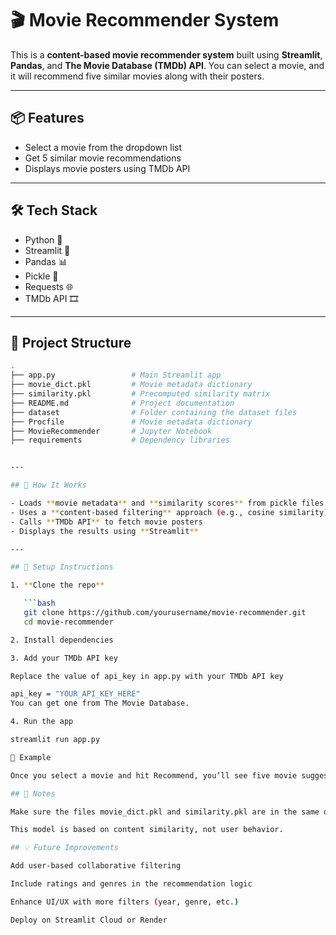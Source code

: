 # 🎬 Movie Recommender System

This is a **content-based movie recommender system** built using **Streamlit**, **Pandas**, and **The Movie Database (TMDb) API**. You can select a movie, and it will recommend five similar movies along with their posters.

---

## 📦 Features

- Select a movie from the dropdown list
- Get 5 similar movie recommendations
- Displays movie posters using TMDb API

---

## 🛠️ Tech Stack

- Python 🐍
- Streamlit 🎈
- Pandas 📊
- Pickle 🧪
- Requests 🌐
- TMDb API 🎞️

---

## 📁 Project Structure

```bash
.
├── app.py                 # Main Streamlit app
├── movie_dict.pkl         # Movie metadata dictionary
├── similarity.pkl         # Precomputed similarity matrix
├── README.md              # Project documentation
├── dataset                # Folder containing the dataset files
├── Procfile               # Movie metadata dictionary
├── MovieRecommender       # Jupyter Notebook 
├── requirements           # Dependency libraries


---

## 🧠 How It Works 

- Loads **movie metadata** and **similarity scores** from pickle files  
- Uses a **content-based filtering** approach (e.g., cosine similarity)  
- Calls **TMDb API** to fetch movie posters  
- Displays the results using **Streamlit**

---

## 🔧 Setup Instructions

1. **Clone the repo**

   ```bash
   git clone https://github.com/yourusername/movie-recommender.git
   cd movie-recommender

2. Install dependencies

3. Add your TMDb API key

Replace the value of api_key in app.py with your TMDb API key

api_key = "YOUR_API_KEY_HERE"
You can get one from The Movie Database.

4. Run the app

streamlit run app.py

📸 Example

Once you select a movie and hit Recommend, you’ll see five movie suggestions with their posters displayed side-by-side.

## 📌 Notes

Make sure the files movie_dict.pkl and similarity.pkl are in the same directory.

This model is based on content similarity, not user behavior.

## 💡 Future Improvements

Add user-based collaborative filtering

Include ratings and genres in the recommendation logic

Enhance UI/UX with more filters (year, genre, etc.)

Deploy on Streamlit Cloud or Render
